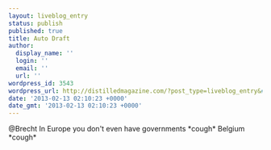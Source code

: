 ```yaml
---
layout: liveblog_entry
status: publish
published: true
title: Auto Draft
author:
  display_name: ''
  login: ''
  email: ''
  url: ''
wordpress_id: 3543
wordpress_url: http://distilledmagazine.com/?post_type=liveblog_entry&#038;p=3543
date: '2013-02-13 02:10:23 +0000'
date_gmt: '2013-02-13 02:10:23 +0000'
---
```

<p>@Brecht In Europe you don't even have governments *cough* Belgium *cough*</p>

